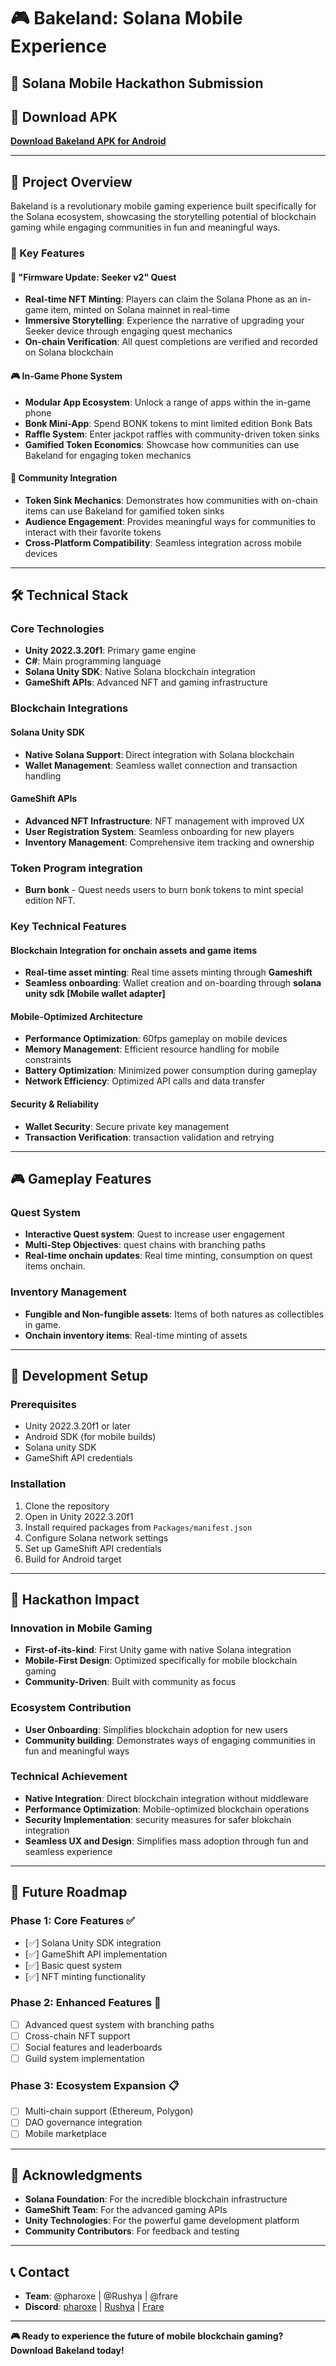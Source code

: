 # 🎮 Bakeland: Solana Mobile Experience

## 📱 Solana Mobile Hackathon Submission

## 🚀 Download APK
**[Download Bakeland APK for Android](https://drive.google.com/file/d/1YVbbIGzrswbm1FrD78a6BI5-qfINVVCp/view?usp=sharing)**

---

## 🎯 Project Overview

Bakeland is a revolutionary mobile gaming experience built specifically for the Solana ecosystem, showcasing the storytelling potential of blockchain gaming while engaging communities in fun and meaningful ways.

### 🌟 Key Features

#### 📱 **"Firmware Update: Seeker v2" Quest**
- **Real-time NFT Minting**: Players can claim the Solana Phone as an in-game item, minted on Solana mainnet in real-time
- **Immersive Storytelling**: Experience the narrative of upgrading your Seeker device through engaging quest mechanics
- **On-chain Verification**: All quest completions are verified and recorded on Solana blockchain

#### 🎮 **In-Game Phone System**
- **Modular App Ecosystem**: Unlock a range of apps within the in-game phone
- **Bonk Mini-App**: Spend BONK tokens to mint limited edition Bonk Bats
- **Raffle System**: Enter jackpot raffles with community-driven token sinks
- **Gamified Token Economics**: Showcase how communities can use Bakeland for engaging token mechanics

#### 🔗 **Community Integration**
- **Token Sink Mechanics**: Demonstrates how communities with on-chain items can use Bakeland for gamified token sinks
- **Audience Engagement**: Provides meaningful ways for communities to interact with their favorite tokens
- **Cross-Platform Compatibility**: Seamless integration across mobile devices

---

## 🛠 Technical Stack

### **Core Technologies**
- **Unity 2022.3.20f1**: Primary game engine
- **C#**: Main programming language
- **Solana Unity SDK**: Native Solana blockchain integration
- **GameShift APIs**: Advanced NFT and gaming infrastructure

### **Blockchain Integrations**

#### **Solana Unity SDK**

- **Native Solana Support**: Direct integration with Solana blockchain
- **Wallet Management**: Seamless wallet connection and transaction handling

#### **GameShift APIs**

- **Advanced NFT Infrastructure**:  NFT management with improved UX
- **User Registration System**: Seamless onboarding for new players
- **Inventory Management**: Comprehensive item tracking and ownership

### **Token Program integration**
- **Burn bonk** - Quest needs users to burn bonk tokens to mint special edition NFT.


### **Key Technical Features**

#### **Blockchain Integration for onchain assets and game items**
- **Real-time asset minting**: Real time assets minting through **Gameshift**
- **Seamless onboarding**: Wallet creation and on-boarding through **solana unity sdk [Mobile wallet adapter]**

#### **Mobile-Optimized Architecture**
- **Performance Optimization**: 60fps gameplay on mobile devices
- **Memory Management**: Efficient resource handling for mobile constraints
- **Battery Optimization**: Minimized power consumption during gameplay
- **Network Efficiency**: Optimized API calls and data transfer

#### **Security & Reliability**
- **Wallet Security**: Secure private key management
- **Transaction Verification**: transaction validation and retrying

---

## 🎮 Gameplay Features

### **Quest System**
- **Interactive Quest system**: Quest to increase user engagement
- **Multi-Step Objectives**: quest chains with branching paths
- **Real-time onchain updates**: Real time minting, consumption on quest items onchain.

### **Inventory Management**
- **Fungible and Non-fungible assets**: Items of both natures as collectibles in game.
- **Onchain inventory items**: Real-time minting of assets

---

## 🔧 Development Setup

### **Prerequisites**
- Unity 2022.3.20f1 or later
- Android SDK (for mobile builds)
- Solana unity SDK 
- GameShift API credentials

### **Installation**
1. Clone the repository
2. Open in Unity 2022.3.20f1
3. Install required packages from `Packages/manifest.json`
4. Configure Solana network settings
5. Set up GameShift API credentials
6. Build for Android target

---

## 🎯 Hackathon Impact

### **Innovation in Mobile Gaming**
- **First-of-its-kind**: First Unity game with native Solana integration
- **Mobile-First Design**: Optimized specifically for mobile blockchain gaming
- **Community-Driven**: Built with community as focus

### **Ecosystem Contribution**
- **User Onboarding**: Simplifies blockchain adoption for new users
- **Community building**: Demonstrates ways of engaging communities in fun and meaningful ways

### **Technical Achievement**
- **Native Integration**: Direct blockchain integration without middleware
- **Performance Optimization**: Mobile-optimized blockchain operations
- **Security Implementation**: security measures for safer blokchain integration
- **Seamless UX and Design**: Simplifies mass adoption through fun and seamless experience

---

## 🔮 Future Roadmap

### **Phase 1: Core Features** ✅
- [✅] Solana Unity SDK integration
- [✅] GameShift API implementation
- [✅] Basic quest system
- [✅] NFT minting functionality

### **Phase 2: Enhanced Features** 🚧
- [ ] Advanced quest system with branching paths
- [ ] Cross-chain NFT support
- [ ] Social features and leaderboards
- [ ] Guild system implementation

### **Phase 3: Ecosystem Expansion** 📋
- [ ] Multi-chain support (Ethereum, Polygon)
- [ ] DAO governance integration
- [ ] Mobile marketplace

---


## 🙏 Acknowledgments

- **Solana Foundation**: For the incredible blockchain infrastructure
- **GameShift Team**: For the advanced gaming APIs
- **Unity Technologies**: For the powerful game development platform
- **Community Contributors**: For feedback and testing

---

## 📞 Contact

- **Team**: @pharoxe | @Rushya | @frare
- **Discord**: [pharoxe](https://discord.com/users/pharoxe.eth) | [Rushya](https://discord.com/users/_rusha._) | [Frare](https://discord.com/users/frare)

---

**🎮 Ready to experience the future of mobile blockchain gaming? Download Bakeland today!**
